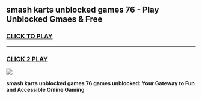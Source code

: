 
## smash karts unblocked games 76 - Play Unblocked Gmaes & Free
<h3>
<a href="https://premium.freeplayer.one?title=smash_karts_unblocked_games_76&ref=19F">CLICK TO PLAY</a></h3>
<hr>

<h3>
<a href="https://premium.freeplayer.one?title=smash_karts_unblocked_games_76&ref=19F">CLICK 2 PLAY</a>
  
</h3>

<a href="https://premium.freeplayer.one?title=smash_karts_unblocked_games_76&ref=19F/"><img src="https://clearcache.store/games.png"></a>


**smash karts unblocked games 76 games unblocked: Your Gateway to Fun and Accessible Online Gaming**
